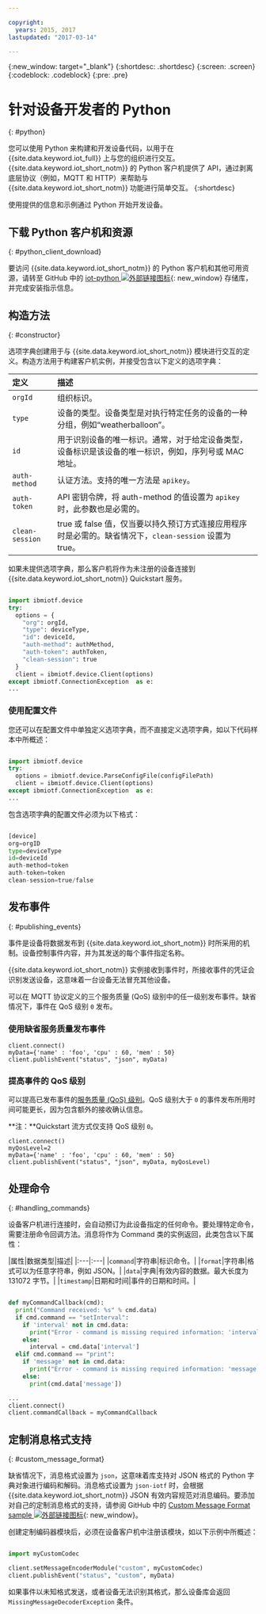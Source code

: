 ```yaml
---

copyright:
  years: 2015, 2017
lastupdated: "2017-03-14"

---
```


{:new_window: target="_blank"}
{:shortdesc: .shortdesc}
{:screen: .screen}
{:codeblock: .codeblock}
{:pre: .pre}


# 针对设备开发者的 Python
{: #python}

您可以使用 Python 来构建和开发设备代码，以用于在 {{site.data.keyword.iot_full}} 上与您的组织进行交互。{{site.data.keyword.iot_short_notm}} 的 Python 客户机提供了 API，通过剥离底层协议（例如，MQTT 和 HTTP）来帮助与 {{site.data.keyword.iot_short_notm}} 功能进行简单交互。
{:shortdesc}

使用提供的信息和示例通过 Python 开始开发设备。

## 下载 Python 客户机和资源
{: #python_client_download}

要访问 {{site.data.keyword.iot_short_notm}} 的 Python 客户机和其他可用资源，请转至 GitHub 中的 [iot-python ![外部链接图标](../../../../icons/launch-glyph.svg "外部链接图标")](https://github.com/ibm-watson-iot/iot-python){: new_window} 存储库，并完成安装指示信息。

## 构造方法
{: #constructor}

选项字典创建用于与 {{site.data.keyword.iot_short_notm}} 模块进行交互的定义。构造方法用于构建客户机实例，并接受包含以下定义的选项字典：

|定义|描述 |
|:---|:---|
|`orgId`|组织标识。|
|`type`|设备的类型。设备类型是对执行特定任务的设备的一种分组，例如“weatherballoon”。|
|`id`|用于识别设备的唯一标识。通常，对于给定设备类型，设备标识是该设备的唯一标识，例如，序列号或 MAC 地址。|
|`auth-method`|认证方法。支持的唯一方法是 `apikey`。|
|`auth-token`|API 密钥令牌，将 auth-method 的值设置为 `apikey` 时，此参数也是必需的。|
|`clean-session`|true 或 false 值，仅当要以持久预订方式连接应用程序时是必需的。缺省情况下，`clean-session` 设置为 true。|

如果未提供选项字典，那么客户机将作为未注册的设备连接到 {{site.data.keyword.iot_short_notm}} Quickstart 服务。

```python

import ibmiotf.device
try:
  options = {
    "org": orgId,
    "type": deviceType,
    "id": deviceId,
    "auth-method": authMethod,
    "auth-token": authToken,
    "clean-session": true
  }
  client = ibmiotf.device.Client(options)
except ibmiotf.ConnectionException  as e:
...
```

### 使用配置文件

您还可以在配置文件中单独定义选项字典，而不直接定义选项字典，如以下代码样本中所概述：

```python

import ibmiotf.device
try:
  options = ibmiotf.device.ParseConfigFile(configFilePath)
  client = ibmiotf.device.Client(options)
except ibmiotf.ConnectionException  as e:
...
```

包含选项字典的配置文件必须为以下格式：

```python

[device]
org=orgID
type=deviceType
id=deviceId
auth-method=token
auth-token=token
clean-session=true/false
```

## 发布事件
{: #publishing_events}

事件是设备将数据发布到 {{site.data.keyword.iot_short_notm}} 时所采用的机制。设备控制事件内容，并为其发送的每个事件指定名称。

{{site.data.keyword.iot_short_notm}} 实例接收到事件时，所接收事件的凭证会识别发送设备，这意味着一台设备无法冒充其他设备。

可以在 MQTT 协议定义的三个服务质量 (QoS) 级别中的任一级别发布事件。缺省情况下，事件在 QoS 级别 `0` 发布。

### 使用缺省服务质量发布事件

```
client.connect()
myData={'name' : 'foo', 'cpu' : 60, 'mem' : 50}
client.publishEvent("status", "json", myData)
```

### 提高事件的 QoS 级别

可以提高已发布事件的[服务质量 (QoS) 级别](../../reference/mqtt/index.html#qos-levels)。QoS 级别大于 `0` 的事件发布所用时间可能更长，因为包含额外的接收确认信息。

**注：**Quickstart 流方式仅支持 QoS 级别 `0`。

```
client.connect()
myQosLevel=2
myData={'name' : 'foo', 'cpu' : 60, 'mem' : 50}
client.publishEvent("status", "json", myData, myQosLevel)
```
## 处理命令
{: #handling_commands}

设备客户机进行连接时，会自动预订为此设备指定的任何命令。要处理特定命令，需要注册命令回调方法。消息将作为 Command 类的实例返回，此类包含以下属性：

|属性|数据类型|描述|
|:---|:---|
|`command`|字符串|标识命令。|
|`format`|字符串|格式可以为任意字符串，例如 JSON。|
|`data`|字典|有效内容的数据。最大长度为 131072 字节。|
|`timestamp`|日期和时间|事件的日期和时间。|


```python

def myCommandCallback(cmd):
  print("Command received: %s" % cmd.data)
  if cmd.command == "setInterval":
    if 'interval' not in cmd.data:
      print("Error - command is missing required information: 'interval'")
    else:
      interval = cmd.data['interval']
  elif cmd.command == "print":
    if 'message' not in cmd.data:
      print("Error - command is missing required information: 'message'")
    else:
      print(cmd.data['message'])

...
client.connect()
client.commandCallback = myCommandCallback
```

## 定制消息格式支持
{: #custom_message_format}

缺省情况下，消息格式设置为 `json`，这意味着库支持对 JSON 格式的 Python 字典对象进行编码和解码。消息格式设置为 `json-iotf` 时，会根据 {{site.data.keyword.iot_short_notm}} JSON 有效内容规范对消息编码。要添加对自己的定制消息格式的支持，请参阅 GitHub 中的 [Custom Message Format sample ![外部链接图标](../../../../icons/launch-glyph.svg "外部链接图标")](https://github.com/ibm-watson-iot/iot-python/tree/master/samples/customMessageFormat){: new_window}。

创建定制编码器模块后，必须在设备客户机中注册该模块，如以下示例中所概述：

```python

import myCustomCodec

client.setMessageEncoderModule("custom", myCustomCodec)
client.publishEvent("status", "custom", myData)
```
如果事件以未知格式发送，或者设备无法识别其格式，那么设备库会返回 `MissingMessageDecoderException` 条件。
